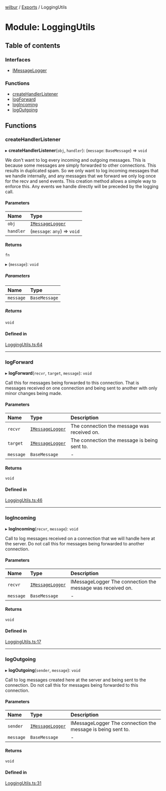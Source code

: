 [wilbur](../README.md) / [Exports](../modules.md) / LoggingUtils

# Module: LoggingUtils

## Table of contents

### Interfaces

- [IMessageLogger](../interfaces/LoggingUtils.IMessageLogger.md)

### Functions

- [createHandlerListener](LoggingUtils.md#createhandlerlistener)
- [logForward](LoggingUtils.md#logforward)
- [logIncoming](LoggingUtils.md#logincoming)
- [logOutgoing](LoggingUtils.md#logoutgoing)

## Functions

### createHandlerListener

▸ **createHandlerListener**(`obj`, `handler`): (`message`: `BaseMessage`) => `void`

We don't want to log every incoming and outgoing messages. This is because some messages are simply
forwarded to other connections. This results in duplicated spam. So we only want to log incoming
messages that we handle internally, and any messages that we forward we only log once for the recv
and send events.
This creation method allows a simple way to enforce this. Any events we handle directly will
be preceded by the logging call.

#### Parameters

| Name | Type |
| :------ | :------ |
| `obj` | [`IMessageLogger`](../interfaces/LoggingUtils.IMessageLogger.md) |
| `handler` | (`message`: `any`) => `void` |

#### Returns

`fn`

▸ (`message`): `void`

##### Parameters

| Name | Type |
| :------ | :------ |
| `message` | `BaseMessage` |

##### Returns

`void`

#### Defined in

[LoggingUtils.ts:64](https://github.com/mcottontensor/PixelStreamingInfrastructure/blob/e8a95da/new_cirrus/src/LoggingUtils.ts#L64)

___

### logForward

▸ **logForward**(`recvr`, `target`, `message`): `void`

Call this for messages being forwarded to this connection. That is messages received on
one connection and being sent to another with only minor changes being made.

#### Parameters

| Name | Type | Description |
| :------ | :------ | :------ |
| `recvr` | [`IMessageLogger`](../interfaces/LoggingUtils.IMessageLogger.md) | The connection the message was received on. |
| `target` | [`IMessageLogger`](../interfaces/LoggingUtils.IMessageLogger.md) | The connection the message is being sent to. |
| `message` | `BaseMessage` | - |

#### Returns

`void`

#### Defined in

[LoggingUtils.ts:46](https://github.com/mcottontensor/PixelStreamingInfrastructure/blob/e8a95da/new_cirrus/src/LoggingUtils.ts#L46)

___

### logIncoming

▸ **logIncoming**(`recvr`, `message`): `void`

Call to log messages received on a connection that we will handle here at the server.
Do not call this for messages being forwarded to another connection.

#### Parameters

| Name | Type | Description |
| :------ | :------ | :------ |
| `recvr` | [`IMessageLogger`](../interfaces/LoggingUtils.IMessageLogger.md) | IMessageLogger The connection the message was received on. |
| `message` | `BaseMessage` | - |

#### Returns

`void`

#### Defined in

[LoggingUtils.ts:17](https://github.com/mcottontensor/PixelStreamingInfrastructure/blob/e8a95da/new_cirrus/src/LoggingUtils.ts#L17)

___

### logOutgoing

▸ **logOutgoing**(`sender`, `message`): `void`

Call to log messages created here at the server and being sent to the connection.
Do not call this for messages being forwarded to this connection.

#### Parameters

| Name | Type | Description |
| :------ | :------ | :------ |
| `sender` | [`IMessageLogger`](../interfaces/LoggingUtils.IMessageLogger.md) | IMessageLogger The connection the message is being sent to. |
| `message` | `BaseMessage` | - |

#### Returns

`void`

#### Defined in

[LoggingUtils.ts:31](https://github.com/mcottontensor/PixelStreamingInfrastructure/blob/e8a95da/new_cirrus/src/LoggingUtils.ts#L31)
